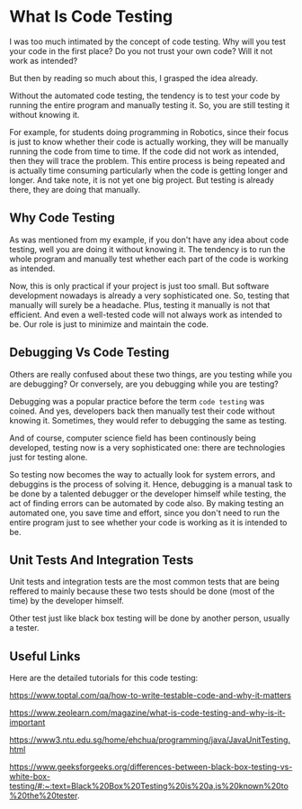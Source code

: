# What Is Code Testing
I was too much intimated by the concept 
of code testing. Why
will you test your code in the first place? Do
you not trust your own code? Will it
not work as intended?

But then by reading so much about this, I grasped
the idea already.

Without the automated code testing,
the tendency is to test
your code by running the entire program and
manually testing it. So, you are still testing
it without knowing it.

For example, for students doing programming 
in Robotics, since their focus is just to know
whether their code is actually working,
they will be manually running the code
from time to time. If the code did not
work as intended, then they will trace
the problem. This entire process
is being repeated and is actually time
consuming particularly when the code
is getting longer and longer. And take
note, it is not yet one big project.
But testing is already there, they are 
doing that manually.

## Why Code Testing
As was mentioned from my example,
if you don't have any idea about
code testing, well you are doing it
without knowing it. The tendency is to
run the whole program and manually 
test whether each part of the 
code is working as intended.

Now, this is only practical if your
project is just too small. But
software development nowadays 
is already a very sophisticated one.
So, testing that manually will surely
be a headache. Plus, testing it
manually is not that efficient.
And even a well-tested code will not
always work as intended to be.
Our role is just to minimize and 
maintain the code.

## Debugging Vs Code Testing
Others are really confused about these two
things, are you testing while you are debugging?
Or conversely, are you debugging while you are
testing?

Debugging was a popular practice before
the term `code testing` was coined. And yes,
developers back then manually test
their code without knowing it. Sometimes,
they would refer to debugging the same as
testing.

And of course, computer science field
has been continously being developed, testing
now is a very sophisticated one: there 
are technologies just for testing alone.

So testing now becomes the way to actually
look for system errors, and debuggins is 
the process of solving it. Hence, debugging
is a manual task to be done by a talented
debugger or the developer himself while
testing, the act of finding errors can be
automated by code also. By making testing
an automated one, you save time and effort, 
since you don't need to run the entire
program just to see whether your code
is working as it is intended to be.

## Unit Tests And Integration Tests
Unit tests and integration tests are the most
common tests that are being reffered to
mainly because these two tests should be done
(most of the time) by 
the developer himself.

Other test just like black box
testing will be done by another person,
usually a tester.

## Useful Links
Here are the detailed tutorials for this code testing:

https://www.toptal.com/qa/how-to-write-testable-code-and-why-it-matters

https://www.zeolearn.com/magazine/what-is-code-testing-and-why-is-it-important

https://www3.ntu.edu.sg/home/ehchua/programming/java/JavaUnitTesting.html
 
https://www.geeksforgeeks.org/differences-between-black-box-testing-vs-white-box-testing/#:~:text=Black%20Box%20Testing%20is%20a,is%20known%20to%20the%20tester. 
